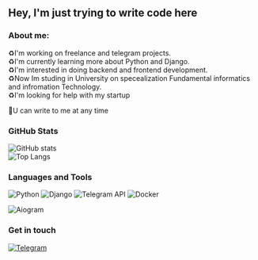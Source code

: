 ## Hey, I'm just trying to write code here

### About me: 
♻️I'm working on freelance and telegram projects.<br>
♻️I'm currently learning more about Python and Django. <br>
♻️I'm interested in doing backend and frontend development. <br>
♻️Now Im studing in University on specealization Fundamental informatics and infromation Technology. <br>
♻️I'm looking for help with my startup <br>

💭U can write to me at any time

### GitHub Stats
![GitHub stats](https://github-readme-stats.vercel.app/api?username=1mmo&hide=issues&show_icons=true&theme=radical&include_all_commits=true&count_private=true&line_height=29&custom_title=1mmo%20GitHub%20Stats)<br>
![Top Langs](https://github-readme-stats.vercel.app/api/top-langs/?username=1mmo&layout=compact&theme=radical&langs_count=10)

### Languages and Tools
![Python](https://img.shields.io/badge/Python-090909?style=for-the-badge&logo=python)
![Django](https://img.shields.io/badge/Django-090909?style=for-the-badge&logo=django&logoColor=brightgreen)
![Telegram API](https://img.shields.io/badge/Telegram%20API-090909?style=for-the-badge&logo=telegram)
![Docker](https://img.shields.io/badge/Docker-090909?style=for-the-badge&logo=docker)

![Aiogram](https://img.shields.io/badge/Telegram-Aiogram-blue)

### Get in touch
[![Telegram](https://img.shields.io/badge/Telegram-090909?style=for-the-badge&logo=telegram)](https://t.me/yuuunost)
